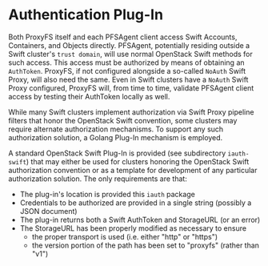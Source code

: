 # Authentication Plug-In

Both ProxyFS itself and each PFSAgent client access Swift Accounts,
Containers, and Objects directly. PFSAgent, potentially residing
outside a Swift cluster's `trust domain`, will use normal
OpenStack Swift methods for such access. This access must be authorized
by means of obtaining an `AuthToken`. ProxyFS, if not configured
alongside a so-called `NoAuth` Swift Proxy, will also need the same.
Even in Swift clusters have a `NoAuth` Swift Proxy configured, ProxyFS
will, from time to time, validate PFSAgent client access by testing their
AuthToken locally as well.

While many Swift clusters implement authorization via Swift Proxy
pipeline filters that honor the OpenStack Swift convention, some clusters
may require alternate authorization mechanisms. To support any such
authorization solution, a Golang Plug-In mechanism is employed.

A standard OpenStack Swift Plug-In is provided (see subdirectory `iauth-swift`)
that may either be used for clusters honoring the OpenStack Swift authorization
convention or as a template for development of any particular authorization
solution. The only requirements are that:

* The plug-in's location is provided this `iauth` package
* Credentials to be authorized are provided in a single string (possibly a JSON document)
* The plug-in returns both a Swift AuthToken and StorageURL (or an error)
* The StorageURL has been properly modified as necessary to ensure
    * the proper transport is used (i.e. either "http" or "https")
    * the version portion of the path has been set to "proxyfs" (rather than "v1")
